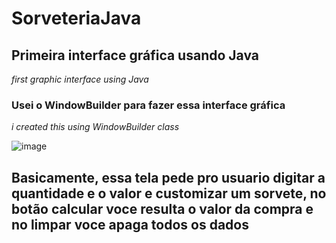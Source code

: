 # SorveteriaJava
## Primeira interface gráfica usando Java <br>
*first graphic interface using Java*

### Usei o WindowBuilder para fazer essa interface gráfica <br>
*i created this using WindowBuilder class* <br>

![image](https://user-images.githubusercontent.com/121894013/225777897-83ac5a56-49f4-4c69-9028-393076383bd7.png) <br>

## Basicamente, essa tela pede pro usuario digitar a quantidade e o valor e customizar um sorvete, no botão calcular voce resulta o valor da compra e no limpar voce apaga todos os dados
